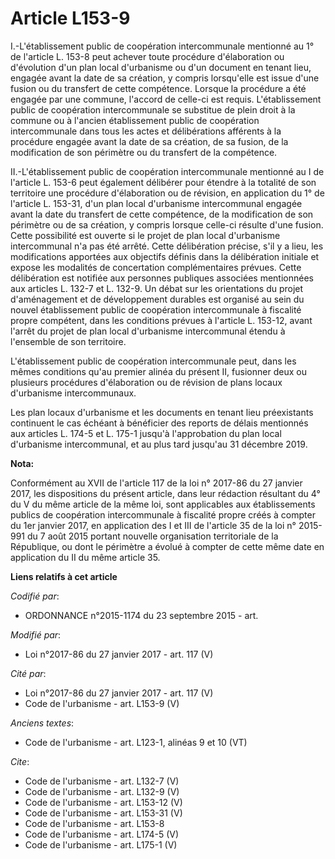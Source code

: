 # Article L153-9

I.-L'établissement public de coopération intercommunale mentionné au 1° de l'article L. 153-8 peut achever toute procédure
d'élaboration ou d'évolution d'un plan local d'urbanisme ou d'un document en tenant lieu, engagée avant la date de sa
création, y compris lorsqu'elle est issue d'une fusion ou du transfert de cette compétence. Lorsque la procédure a été
engagée par une commune, l'accord de celle-ci est requis. L'établissement public de coopération intercommunale se substitue
de plein droit à la commune ou à l'ancien établissement public de coopération intercommunale dans tous les actes et
délibérations afférents à la procédure engagée avant la date de sa création, de sa fusion, de la modification de son
périmètre ou du transfert de la compétence. 

II.-L'établissement public de coopération intercommunale mentionné au I de l'article L. 153-6 peut également délibérer pour
étendre à la totalité de son territoire une procédure d'élaboration ou de révision, en application du 1° de l'article L.
153-31, d'un plan local d'urbanisme intercommunal engagée avant la date du transfert de cette compétence, de la modification
de son périmètre ou de sa création, y compris lorsque celle-ci résulte d'une fusion. Cette possibilité est ouverte si le
projet de plan local d'urbanisme intercommunal n'a pas été arrêté. Cette délibération précise, s'il y a lieu, les
modifications apportées aux objectifs définis dans la délibération initiale et expose les modalités de concertation
complémentaires prévues. Cette délibération est notifiée aux personnes publiques associées mentionnées aux articles L. 132-7
et L. 132-9. Un débat sur les orientations du projet d'aménagement et de développement durables est organisé au sein du
nouvel établissement public de coopération intercommunale à fiscalité propre compétent, dans les conditions prévues à
l'article L. 153-12, avant l'arrêt du projet de plan local d'urbanisme intercommunal étendu à l'ensemble de son territoire. 

L'établissement public de coopération intercommunale peut, dans les mêmes conditions qu'au premier alinéa du présent II,
fusionner deux ou plusieurs procédures d'élaboration ou de révision de plans locaux d'urbanisme intercommunaux. 

Les plan locaux d'urbanisme et les documents en tenant lieu préexistants continuent le cas échéant à bénéficier des reports
de délais mentionnés aux articles L. 174-5 et L. 175-1 jusqu'à l'approbation du plan local d'urbanisme intercommunal, et au
plus tard jusqu'au 31 décembre 2019.

**Nota:**

Conformément au XVII de l'article 117 de la loi n° 2017-86 du 27 janvier  2017, les dispositions du présent article, dans
leur rédaction  résultant du 4° du V du même article de la même loi, sont applicables  aux établissements publics de
coopération intercommunale à fiscalité  propre créés à compter du 1er janvier 2017, en application des I et III  de l'article
35 de la loi n° 2015-991 du 7 août 2015 portant nouvelle  organisation territoriale de la République, ou dont le périmètre a
évolué à compter de cette même date en application du II du même article  35.

**Liens relatifs à cet article**

_Codifié par_:

  - ORDONNANCE n°2015-1174 du 23 septembre 2015 - art.

_Modifié par_:

  - Loi n°2017-86 du 27 janvier 2017 - art. 117 (V)

_Cité par_:

  - Loi n°2017-86 du 27 janvier 2017 - art. 117 (V)
  - Code de l'urbanisme - art. L153-9 (V)

_Anciens textes_:

  - Code de l'urbanisme - art. L123-1, alinéas 9 et 10  (VT)

_Cite_:

  - Code de l'urbanisme - art. L132-7 (V)
  - Code de l'urbanisme - art. L132-9 (V)
  - Code de l'urbanisme - art. L153-12 (V)
  - Code de l'urbanisme - art. L153-31 (V)
  - Code de l'urbanisme - art. L153-8
  - Code de l'urbanisme - art. L174-5 (V)
  - Code de l'urbanisme - art. L175-1 (V)
